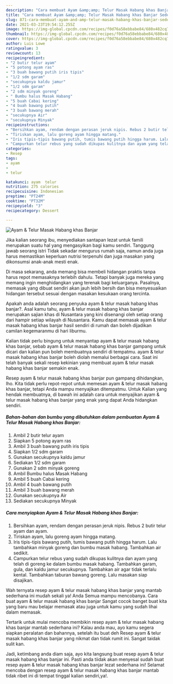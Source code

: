 ```yaml
---
description: "Cara membuat Ayam &amp;amp; Telur Masak Habang khas Banjar Sederhana Untuk Jualan"
title: "Cara membuat Ayam &amp;amp; Telur Masak Habang khas Banjar Sederhana Untuk Jualan"
slug: 871-cara-membuat-ayam-and-amp-telur-masak-habang-khas-banjar-sederhana-untuk-jualan
date: 2021-03-23T19:54:12.255Z
image: https://img-global.cpcdn.com/recipes/f0d76a58ebbabe84/680x482cq70/ayam-telur-masak-habang-khas-banjar-foto-resep-utama.jpg
thumbnail: https://img-global.cpcdn.com/recipes/f0d76a58ebbabe84/680x482cq70/ayam-telur-masak-habang-khas-banjar-foto-resep-utama.jpg
cover: https://img-global.cpcdn.com/recipes/f0d76a58ebbabe84/680x482cq70/ayam-telur-masak-habang-khas-banjar-foto-resep-utama.jpg
author: Luis Lowe
ratingvalue: 3
reviewcount: 13
recipeingredient:
- "2 butir telur ayam"
- "5 potong ayam ras"
- "3 buah bawang putih iris tipis"
- "1/2 sdm garam"
- "secukupnya kaldu jamur"
- "1/2 sdm garam"
- "2 sdm minyak goreng"
- " Bumbu halus Masak Habang"
- "5 buah Cabai kering"
- "4 buah bawang putih"
- "3 buah bawang merah"
- "secukupnya Air"
- "secukupnya Minyak"
recipeinstructions:
- "Bersihkan ayam, rendam dengan perasan jeruk nipis. Rebus 2 butir telur ayam dan ayam."
- "Tiriskan ayam, lalu goreng ayam hingga matang."
- "Iris tipis-tipis bawang putih, tumis bawang putih hingga harum. Lalu tambahkan minyak goreng dan bumbu masak habang. Tambahkan air sedikit."
- "Campurkan telur rebus yang sudah dikupas kulitnya dan ayam yang telah di goreng ke dalam bumbu masak habang. Tambahkan garam, gula, dan kaldu jamur secukupnya. Tambahkan air agar tidak terlalu kental. Tambahkan taburan bawang goreng. Lalu masakan siap disajikan."
categories:
- Resep
tags:
- ayam
- 
- telur

katakunci: ayam  telur 
nutrition: 275 calories
recipecuisine: Indonesian
preptime: "PT24M"
cooktime: "PT32M"
recipeyield: "3"
recipecategory: Dessert

---
```



![Ayam &amp; Telur Masak Habang khas Banjar](https://img-global.cpcdn.com/recipes/f0d76a58ebbabe84/680x482cq70/ayam-telur-masak-habang-khas-banjar-foto-resep-utama.jpg)

Jika kalian seorang ibu, menyediakan santapan lezat untuk famili merupakan suatu hal yang mengasyikan bagi kamu sendiri. Tanggung jawab seorang istri Tidak sekadar mengurus rumah saja, namun anda juga harus memastikan keperluan nutrisi terpenuhi dan juga masakan yang dikonsumsi anak-anak mesti enak.

Di masa  sekarang, anda memang bisa membeli hidangan praktis tanpa harus repot memasaknya terlebih dahulu. Tetapi banyak juga mereka yang memang ingin menghidangkan yang terenak bagi keluarganya. Pasalnya, memasak yang dibuat sendiri akan jauh lebih bersih dan bisa menyesuaikan hidangan tersebut sesuai dengan masakan kesukaan orang tercinta. 



Apakah anda adalah seorang penyuka ayam &amp; telur masak habang khas banjar?. Asal kamu tahu, ayam &amp; telur masak habang khas banjar merupakan sajian khas di Nusantara yang kini disenangi oleh setiap orang dari hampir setiap wilayah di Nusantara. Kamu dapat memasak ayam &amp; telur masak habang khas banjar hasil sendiri di rumah dan boleh dijadikan camilan kegemaranmu di hari liburmu.

Kalian tidak perlu bingung untuk menyantap ayam &amp; telur masak habang khas banjar, sebab ayam &amp; telur masak habang khas banjar gampang untuk dicari dan kalian pun boleh membuatnya sendiri di tempatmu. ayam &amp; telur masak habang khas banjar boleh diolah memalui berbagai cara. Saat ini telah banyak sekali resep kekinian yang membuat ayam &amp; telur masak habang khas banjar semakin enak.

Resep ayam &amp; telur masak habang khas banjar pun gampang dihidangkan, lho. Kita tidak perlu repot-repot untuk memesan ayam &amp; telur masak habang khas banjar, tetapi Anda mampu menyajikan ditempatmu. Untuk Kalian yang hendak membuatnya, di bawah ini adalah cara untuk menyajikan ayam &amp; telur masak habang khas banjar yang enak yang dapat Anda hidangkan sendiri.

<!--inarticleads1-->

##### Bahan-bahan dan bumbu yang dibutuhkan dalam pembuatan Ayam &amp; Telur Masak Habang khas Banjar:

1. Ambil 2 butir telur ayam
1. Siapkan 5 potong ayam ras
1. Ambil 3 buah bawang putih iris tipis
1. Siapkan 1/2 sdm garam
1. Gunakan secukupnya kaldu jamur
1. Sediakan 1/2 sdm garam
1. Gunakan 2 sdm minyak goreng
1. Ambil  Bumbu halus Masak Habang
1. Ambil 5 buah Cabai kering
1. Ambil 4 buah bawang putih
1. Ambil 3 buah bawang merah
1. Gunakan secukupnya Air
1. Sediakan secukupnya Minyak




<!--inarticleads2-->

##### Cara menyiapkan Ayam &amp; Telur Masak Habang khas Banjar:

1. Bersihkan ayam, rendam dengan perasan jeruk nipis. Rebus 2 butir telur ayam dan ayam.
1. Tiriskan ayam, lalu goreng ayam hingga matang.
1. Iris tipis-tipis bawang putih, tumis bawang putih hingga harum. Lalu tambahkan minyak goreng dan bumbu masak habang. Tambahkan air sedikit.
1. Campurkan telur rebus yang sudah dikupas kulitnya dan ayam yang telah di goreng ke dalam bumbu masak habang. Tambahkan garam, gula, dan kaldu jamur secukupnya. Tambahkan air agar tidak terlalu kental. Tambahkan taburan bawang goreng. Lalu masakan siap disajikan.




Wah ternyata resep ayam &amp; telur masak habang khas banjar yang mantab sederhana ini mudah sekali ya! Anda Semua mampu mencobanya. Cara buat ayam &amp; telur masak habang khas banjar Sangat cocok banget buat kita yang baru mau belajar memasak atau juga untuk kamu yang sudah lihai dalam memasak.

Tertarik untuk mulai mencoba membikin resep ayam &amp; telur masak habang khas banjar mantab sederhana ini? Kalau anda mau, ayo kamu segera siapkan peralatan dan bahannya, setelah itu buat deh Resep ayam &amp; telur masak habang khas banjar yang nikmat dan tidak rumit ini. Sangat taidak sulit kan. 

Jadi, ketimbang anda diam saja, ayo kita langsung buat resep ayam &amp; telur masak habang khas banjar ini. Pasti anda tiidak akan menyesal sudah buat resep ayam &amp; telur masak habang khas banjar lezat sederhana ini! Selamat mencoba dengan resep ayam &amp; telur masak habang khas banjar mantab tidak ribet ini di tempat tinggal kalian sendiri,ya!.

